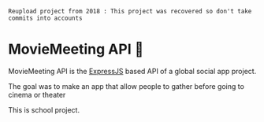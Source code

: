 ``Reupload project from 2018 : This project was recovered so don't take commits into accounts``

# MovieMeeting API 🎥

MovieMeeting API is the [ExpressJS](https://expressjs.com/fr/) based API of a global social app project.

The goal was to make an app that allow people to gather before going to cinema or theater

This is school project.



